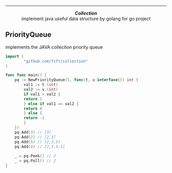 ***

<div align="center">
    <b><em>Collection</em></b><br>
    implement java useful data structure by golang for go project
</div>

<div align="center">
</div>

## PriorityQueue

implements the JAVA collection priority queue

```go
import (
		"github.com/fzft/collection"
)

func func main() {
    pq := NewPriorityQueue(5, func(t, u interface{}) int {
        val1 := t.(int)
        val2 := u.(int)
        if val1 > val2 {
        return 1
        } else if val1 == val2 {
        return 0
        } else {
        return -1
        }
	})
    pq.Add(3) // [3]
    pq.Add(2) // [2,3]
    pq.Add(5) // [2,3,5]
    pq.Add(4) // [2,3,4,5]
	
	_ = pq.Peek() // 2
	_ = pq.Poll() // 2
}

```
